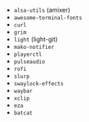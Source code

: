 - `alsa-utils` (amixer)
- `awesome-terminal-fonts`
- `curl`
- `grim`
- `light` (light-git)
- `mako-notifier`
- `playerctl`
- `pulseaudio`
- `rofi`
- `slurp`
- `swaylock-effects`
- `waybar`
- `xclip`
- `eza`
- `batcat`
